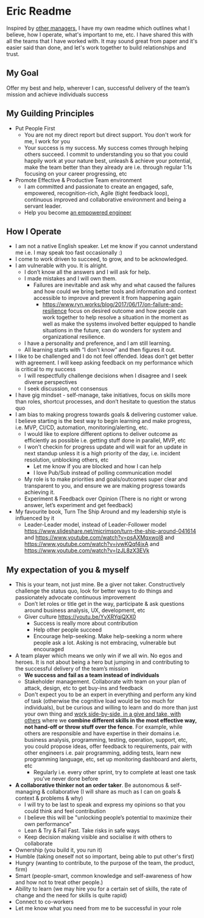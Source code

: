 # Eric Readme
Inspired by [other managers](https://hackernoon.com/12-manager-readmes-from-silicon-valleys-top-tech-companies-26588a660afe), I have my own readme which outlines what I believe, how I operate, what's important to me, etc. I have shared this with all the teams that I have worked with. It may sound great from paper and it's easier said than done, and let's work together to build relationships and trust.

## My Goal
Offer my best and help, wherever I can, successful delivery of the team’s mission and achieve individuals success

## My Guilding Principles
- Put People First
    - You are not my direct report but direct support. You don't work for me, I work for you
    - Your success is my success. My success comes through helping others succeed. I commit to understanding you so that you could happily work at your nature best, unleash &amp; achieve your potential, make the team better than they already are i.e. through regular 1:1s focusing on your career progressing, etc
- Promote Effective & Productive Team environment
    - I am committed and passionate to create an engaged, safe, empowered, recognition-rich, Agile (tight feedback loop), continuous improved and collaborative environment and being a servant leader.
    - Help you become [an empowered engineer](https://svpg.com/the-most-important-thing/)

## How I Operate
- I am not a native English speaker. Let me know if you cannot understand me i.e. I may speak too fast occasionally :)
- I come to work driven to succeed, to grow, and to be acknowledged.
- I am vulnerable with you. It is alright.
    - I don’t know all the answers and I will ask for help.
    - I made mistakes and I will own them.
        - Failures are inevitable and ask why and what caused the failures and how could we bring better tools and information and context accessible to improve and prevent it from happening again
            - https://www.ryn.works/blog/2017/06/17/on-failure-and-resilience focus on desired outcome and how people can work together to help resolve a situation in the moment as well as make the systems involved better equipped to handle situations in the future, can do wonders for system and organizational resilience.
    - I have a personality and preference, and I am still learning.
    - All learning starts with “I don’t know” and then figures it out.
- I like to be challenged and I do not feel offended. Ideas don’t get better with agreement. I will keep asking feedback on my performance which is critical to my success
    - I will respectfully challenge decisions when I disagree and I seek diverse perspectives
    - I seek discussion, not consensus
- I have gig mindset - self-manage, take initiatives, focus on skills more than roles, shortcut processes, and don’t hesitate to question the status quo
- I am bias to making progress towards goals &amp; delivering customer value. I believe starting is the best way to begin learning and make progress, i.e. MVP, CI/CD, automation, monitoring/alerting, etc.
    - I would like to explore different options to deliver outcome as efficiently as possible i.e. getting stuff done in parallel, MVP, etc
    - I won't checkin for progress update and will wait for an update in next standup unless it is a high priority of the day, i.e. incident resolution, unblocking others, etc
        - Let me know if you are blocked and how I can help
        - I love Pub/Sub instead of polling communication model
    - My role is to make priorities and goals/outcomes super clear and transparent to you, and ensure we are making progress towards achieving it.
    - Experiment &amp; Feedback over Opinion (There is no right or wrong answer, let’s experiment and get feedback)
- My favourite book, Turn The Ship Around and my leadership style is influenced by it
    - Leader-Leader model, instead of Leader-Follower model https://www.slideshare.net/micrimson/turn-the-ship-around-041614 and https://www.youtube.com/watch?v=psAXMqxwol8 and https://www.youtube.com/watch?v=ivwKQqf4ixA and https://www.youtube.com/watch?v=IzJL8zX3EVk

## My expectation of you &amp; myself
- This is your team, not just mine. Be a giver not taker. Constructively challenge the status quo, look for better ways to do things and passionately advocate continuous improvement
    - Don’t let roles or title get in the way, participate &amp; ask questions around business analysis, UX, development, etc
    - Giver culture https://youtu.be/YyXRYgjQXX0
        - Success is really more about contribution
        - Help other people succeed
        - Encourage help-seeking. Make help-seeking a norm where people ask a lot. Asking is not embracing, vulnerable but encouraged
- A team player which means we only win if we all win. No egos and heroes. It is not about being a hero but jumping in and contributing to the successful delivery of the team’s mission
    - **We success and fail as a team instead of individuals**
    - Stakeholder management. Collaborate with team on your plan of attack, design, etc to get buy-ins and feedback
    - Don't expect you to be an expert in everything and perform any kind of task (otherwise the cognitive load would be too much for individuals), but be curious and willing to learn and do more than just your own thing and [work side-by-side, in a give and take, with others](https://github.com/EricJWHuang/leadership-private/blob/main/collaborative-and-self-contained.md) where we **combine different skills in the most effective way, not hand-off or throw stuff over the fence**. For example, while others are responsible and have expertise in their domains i.e. business analysis, programming, testing, operation, support, etc, you could propose ideas, offer feedback to requirements, pair with other engineers i.e. pair programming, adding tests, learn new programming language, etc, set up monitoring dashboard and alerts, etc
        - Regularly i.e. every other sprint, try to complete at least one task you’ve never done before
- **A collaborative thinker not an order taker**. Be autonomous &amp; self-managing &amp; collaborative (I will share as much as I can on goals & context & problems & why)
    - I will try to be last to speak and express my opinions so that you could think and feel contribution
    - I believe this will be "unlocking people’s potential to maximize their own performance"
    - Lean & Try & Fail Fast. Take risks in safe ways
    - Keep decision making visible and socialise it with others to collaborate
- Ownership (you build it, you run it)
- Humble (taking oneself not so important, being able to put other's first)
- Hungry (wanting to contribute, to the purpose of the team, the product, firm)
- Smart (people-smart, common knowledge and self-awareness of how and how not to treat other people.)
- Ability to learn (we may hire you for a certain set of skills, the rate of change and the need for skills is quite rapid)
- Connect to co-workers
- Let me know what you need from me to be successful in your role

